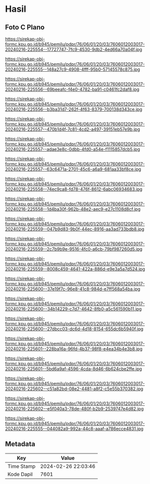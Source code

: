 # Hasil

## Foto C Plano

https://sirekap-obj-formc.kpu.go.id/b945/pemilu/pdpr/76/06/01/20/03/7606012003017-20240216-225554--17727747-7fc9-4530-9db2-4ed66a70a04f.jpg

https://sirekap-obj-formc.kpu.go.id/b945/pemilu/pdpr/76/06/01/20/03/7606012003017-20240216-225555--148a27c9-4908-4fff-95b0-57145578c875.jpg

https://sirekap-obj-formc.kpu.go.id/b945/pemilu/pdpr/76/06/01/20/03/7606012003017-20240216-225556--69beeafc-f4e0-4782-ba91-c0461fc2daf8.jpg

https://sirekap-obj-formc.kpu.go.id/b945/pemilu/pdpr/76/06/01/20/03/7606012003017-20240216-225556--b3ba31d7-262f-4f63-8379-700138d343ce.jpg

https://sirekap-obj-formc.kpu.go.id/b945/pemilu/pdpr/76/06/01/20/03/7606012003017-20240216-225557--470b1d4f-7c81-4cd2-a497-39151eb57e9b.jpg

https://sirekap-obj-formc.kpu.go.id/b945/pemilu/pdpr/76/06/01/20/03/7606012003017-20240216-225557--adae3e8c-0dbb-4fd0-a54e-f1115857dcb5.jpg

https://sirekap-obj-formc.kpu.go.id/b945/pemilu/pdpr/76/06/01/20/03/7606012003017-20240216-225557--63c6471a-2701-45c6-a6a9-681aa33bf8ce.jpg

https://sirekap-obj-formc.kpu.go.id/b945/pemilu/pdpr/76/06/01/20/03/7606012003017-20240216-225558--74ec9ca8-fd78-476f-8612-6abc06934683.jpg

https://sirekap-obj-formc.kpu.go.id/b945/pemilu/pdpr/76/06/01/20/03/7606012003017-20240216-225558--1d4ba30f-962b-48e2-aec9-e27c1108d8cf.jpg

https://sirekap-obj-formc.kpu.go.id/b945/pemilu/pdpr/76/06/01/20/03/7606012003017-20240216-225559--047b9d83-9b0f-44ec-8916-aa3ad733bdb8.jpg

https://sirekap-obj-formc.kpu.go.id/b945/pemilu/pdpr/76/06/01/20/03/7606012003017-20240216-225559--2c7b9b9e-9516-4fc0-a6cb-79bf987260d5.jpg

https://sirekap-obj-formc.kpu.go.id/b945/pemilu/pdpr/76/06/01/20/03/7606012003017-20240216-225559--8008c459-4641-422a-886d-e9e3a5a7d524.jpg

https://sirekap-obj-formc.kpu.go.id/b945/pemilu/pdpr/76/06/01/20/03/7606012003017-20240216-225600--37e19f7c-96e8-41c8-984d-e7ff568a54ba.jpg

https://sirekap-obj-formc.kpu.go.id/b945/pemilu/pdpr/76/06/01/20/03/7606012003017-20240216-225600--34b14229-c7d7-4642-8fb0-a5c561590b11.jpg

https://sirekap-obj-formc.kpu.go.id/b945/pemilu/pdpr/76/06/01/20/03/7606012003017-20240216-225600--27dbcc03-dc6d-4d18-8154-655dc6b5940f.jpg

https://sirekap-obj-formc.kpu.go.id/b945/pemilu/pdpr/76/06/01/20/03/7606012003017-20240216-225601--228ba16a-96fd-4b37-98f8-e4ea34b4e3b8.jpg

https://sirekap-obj-formc.kpu.go.id/b945/pemilu/pdpr/76/06/01/20/03/7606012003017-20240216-225601--5bd6a9af-4596-4cda-8d46-6b624cbe2ffe.jpg

https://sirekap-obj-formc.kpu.go.id/b945/pemilu/pdpr/76/06/01/20/03/7606012003017-20240216-225602--c51a82bd-08e2-4481-a8f2-c5e55b370382.jpg

https://sirekap-obj-formc.kpu.go.id/b945/pemilu/pdpr/76/06/01/20/03/7606012003017-20240216-225602--e5f040a3-78de-480f-b2b9-2539747e4d82.jpg

https://sirekap-obj-formc.kpu.go.id/b945/pemilu/pdpr/76/06/01/20/03/7606012003017-20240216-225555--044082a9-992a-44c8-aaaf-a786ecce4831.jpg


## Metadata

| Key        | Value               |
| ---------- | ------------------- |
| Time Stamp | 2024-02-26 22:03:46 |
| Kode Dapil | 7601                |



